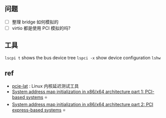 ## 问题
- [ ] 整理 bridge 如何模拟的
- [ ] virtio 都是使用 PCI 模拟的吗?

## 工具
`lscpi t` shows the bus device tree
`lspci -x` show device configuration
`lshw`

## ref
- [pcie-lat](https://github.com/andre-richter/pcie-lat) : Linux 内核延迟测试工具
- [System address map initialization in x86/x64 architecture part 1: PCI-based systems](https://resources.infosecinstitute.com/topic/system-address-map-initialization-in-x86x64-architecture-part-1-pci-based-systems/) :star:
- [System address map initialization in x86/x64 architecture part 2: PCI express-based systems](https://resources.infosecinstitute.com/topic/system-address-map-initialization-x86x64-architecture-part-2-pci-express-based-systems/) :star:

